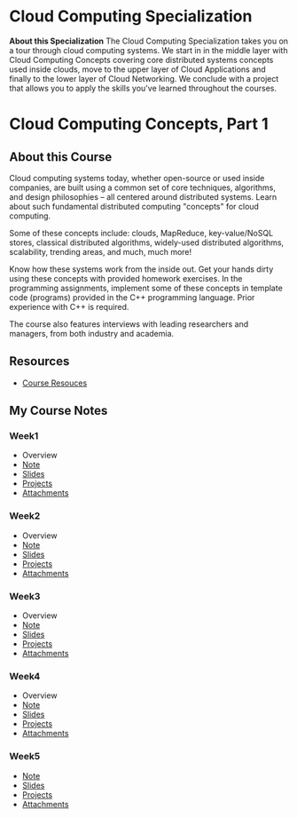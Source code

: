 # Cloud Computing Specialization

**About this Specialization** The Cloud Computing Specialization takes you on a tour through cloud computing systems. We start in in the middle layer with Cloud Computing Concepts covering core distributed systems concepts used inside clouds, move to the upper layer of Cloud Applications and finally to the lower layer of Cloud Networking. We conclude with a project that allows you to apply the skills you've learned throughout the courses.


# Cloud Computing Concepts, Part 1

## About this Course

Cloud computing systems today, whether open-source or used inside companies, are built using a common set of core techniques, algorithms, and design philosophies – all centered around distributed systems. Learn about such fundamental distributed computing "concepts" for cloud computing.
 
Some of these concepts include: clouds, MapReduce, key-value/NoSQL stores, classical distributed algorithms, widely-used distributed algorithms, scalability, trending areas, and much, much more! 
 
Know how these systems work from the inside out. Get your hands dirty using these concepts with provided homework exercises. In the programming assignments, implement some of these concepts in template code (programs) provided in the C++ programming language. Prior experience with C++ is required.
 
The course also features interviews with leading researchers and managers, from both industry and academia.

## Resources
- [Course Resouces](./resources)


## My Course Notes

### Week1
- Overview
- [Note](./week1/README.md)
- [Slides](./week1/slides)
- [Projects](./week1/projects)
- [Attachments](./week1/attachments)


### Week2
- Overview
- [Note](./week2/README.md)
- [Slides](./week2/slides)
- [Projects](./week2/projects)
- [Attachments](./week2/attachments)


### Week3
- Overview
- [Note](./week3/README.md)
- [Slides](./week3/slides)
- [Projects](./week3/projects)
- [Attachments](./week3/attachments)


### Week4
- Overview
- [Note](./week4/README.md)
- [Slides](./week4/slides)
- [Projects](./week4/projects)
- [Attachments](./week4/attachments)



### Week5
- [Note](./week5/README.md)
- [Slides](./week5/slides)
- [Projects](./week5/projects)
- [Attachments](./week5/attachments)

